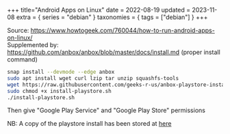 +++
title="Android Apps on Linux"
date = 2022-08-19
updated = 2023-11-08
extra = { series = "debian" }
taxonomies = { tags = ["debian"] }
+++

Source: <https://www.howtogeek.com/760044/how-to-run-android-apps-on-linux/>\
Supplemented by: <https://github.com/anbox/anbox/blob/master/docs/install.md> (proper install command)

```sh
snap install --devmode --edge anbox
sudo apt install wget curl lzip tar unzip squashfs-tools
wget https://raw.githubusercontent.com/geeks-r-us/anbox-playstore-installer/master/install-playstore.sh
sudo chmod +x install-playstore.sh
./install-playstore.sh
```

Then give "Google Play Service" and "Google Play Store" permissions

NB: A copy of the playstore install has been stored at [here](install-playstore.sh)
